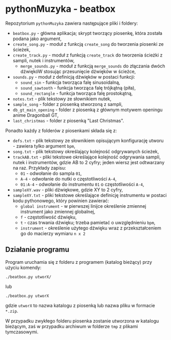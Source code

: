 pythonMuzyka - beatbox
======================

Repozytorium `pythonMuzyka` zawiera następujące pliki i foldery:
  * `beatbox.py` - główna aplikacja; skrypt tworzący piosenkę, która została podana jako argument,
  * `create_song.py` - moduł z funkcją `create_song` do tworzenia piosenki ze ścieżek,
  * `create_track.py` - moduł z funkcją `create_track` do tworzenia ścieżki z sampli, nutek i instrumentów,
    * `merge_sounds.py` - moduł z funkcją `merge_sounds` do złączania dwóch dźwiękóW stosując przesunięcie dźwięków w ścieżce,
  * `sounds.py` - moduł z definicją dźwięków w postaci funkcji:
     * `sound_sin` - funkcja tworząca falę sinusoidalną,
     * `sound_sawtooth` - funkcja tworząca falę trójkątną (piła),
     * `sound_rectangle` - funkcja tworząca falę prostokątną,
  * `notes.txt` - plik tekstowy ze słownikiem nutek,
  * `sample_song` - folder z piosenką stworzoną z sampli,
  * `db_gt_main_opening` - folder z piosenką z głównym motywem openingu anime Dragonball GT,
  * `last_christmas` - folder z piosenką "Last Christmas".

Ponadto każdy z folderów z piosenkami składa się z:
  * `defs.txt` - plik tekstowy ze słownikiem opisującym konfigurację utworu - zawiera tylko argument `bpm`,
  * `song.txt` - plik tekstowy określający kolejność odgrywanych ścieżek,
  * `trackAB.txt` - pliki tekstowe określające kolejność odgrywania sampli, nutek i instrumentów, gdzie AB to 2 cyfry; jeden wiersz jest odtwarzany na raz. Przykłady zapisu:
     * `01` - odwołanie do sampla `01`,
     * `A-4` - odwołanie do nutki o częstotliwości `A-4`,
     * `01:A-4` - odwołanie do instrumentu `01` o częstotliwości `A-4`,
  * `sampleXY.wav` - pliki dźwiękowe, gdzie XY to 2 cyfry,
  * `sampleXY.txt` - pliki tekstowe określające definicję instrumentu w postaci kodu pythonowego, który powinien zawierać:
     * `global instrument` - w pierwszej linijce określenie zmiennej instrument jako zmiennej globalnej,
     * `f` - częstotliwość dźwięku,
     * `t` - czas trwania dźwięku; trzeba pamietać o uwzględnieniu `bpm`,
     * `instrument` - określenie użytego dźwięku wraz z przekształceniem go do macierzy wymiaru `n x 2`

Działanie programu
------------------
   
Program uruchamia się z folderu z programem (katalog bieżący) przy użyciu komendy:

```
./beatbox.py utworX/
```

lub

```
./beatbox.py utworX
```

gdzie `utworX` to nazwa katalogu z piosenką lub nazwa pliku w formacie `*.zip`.

W przypadku zwykłego folderu piosenka zostanie utworzona w katalogu bieżącym, zaś
w przypadku archiwum w folderze `tmp` z plikami tymczasowymi.
